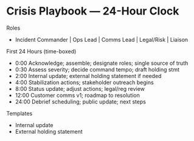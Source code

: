 # Crisis Playbook — 24-Hour Clock

Roles
- Incident Commander | Ops Lead | Comms Lead | Legal/Risk | Liaison

First 24 Hours (time-boxed)
- 0:00 Acknowledge; assemble; designate roles; single source of truth
- 0:30 Assess severity; decide command tempo; draft holding stmt
- 2:00 Internal update; external holding statement if needed
- 4:00 Stabilization actions; stakeholder outreach begins
- 8:00 Status update; adjust actions; legal/reg review
- 12:00 Customer comms v1; roadmap to resolution
- 24:00 Debrief scheduling; public update; next steps

Templates
- Internal update
- External holding statement
